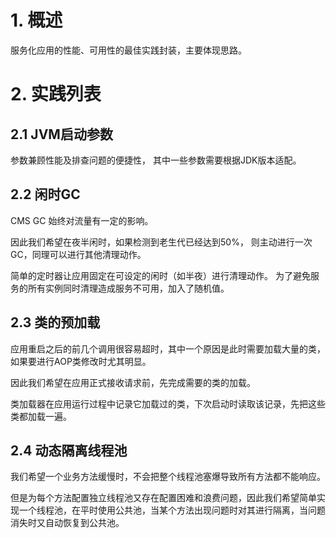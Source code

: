 # 1. 概述

服务化应用的性能、可用性的最佳实践封装，主要体现思路。

# 2. 实践列表

## 2.1 JVM启动参数

参数兼顾性能及排查问题的便捷性， 其中一些参数需要根据JDK版本适配。


## 2.2 闲时GC

CMS GC 始终对流量有一定的影响。

因此我们希望在夜半闲时，如果检测到老生代已经达到50%， 则主动进行一次GC，同理可以进行其他清理动作。

简单的定时器让应用固定在可设定的闲时（如半夜）进行清理动作。 为了避免服务的所有实例同时清理造成服务不可用，加入了随机值。


## 2.3 类的预加载

应用重启之后的前几个调用很容易超时，其中一个原因是此时需要加载大量的类，如果要进行AOP类修改时尤其明显。

因此我们希望在应用正式接收请求前，先完成需要的类的加载。

类加载器在应用运行过程中记录它加载过的类，下次启动时读取该记录，先把这些类都加载一遍。


## 2.4 动态隔离线程池

我们希望一个业务方法缓慢时，不会把整个线程池塞爆导致所有方法都不能响应。

但是为每个方法配置独立线程池又存在配置困难和浪费问题，因此我们希望简单实现一个线程池，在平时使用公共池，当某个方法出现问题时对其进行隔离，当问题消失时又自动恢复到公共池。


